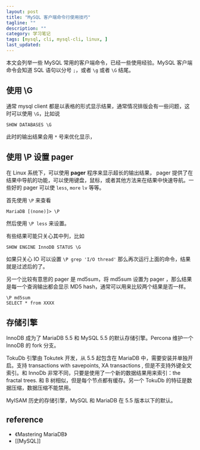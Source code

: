 ```yaml
---
layout: post
title: "MySQL 客户端命令行使用技巧"
tagline: ""
description: ""
category: 学习笔记
tags: [mysql, cli, mysql-cli, linux, ]
last_updated:
---
```


本文会列举一些 MySQL 常用的客户端命令，已经一些使用经验。MySQL 客户端命令会知道 SQL 语句以分号 `;`，或者 `\g` 或者 `\G` 结尾。

## 使用 \G
通常 mysql client 都是以表格的形式显示结果，通常情况排版会有一些问题，这时可以使用 `\G`，比如说

    SHOW DATABASES \G

此时的输出结果会用 `*` 号来优化显示，

## 使用 \P 设置 pager

在 Linux 系统下，可以使用 **pager** 程序来显示超长的输出结果， pager 提供了在结果中导航的功能，可以使用键盘，鼠标，或者其他方法来在结果中快速导航。一些好的 pager 可以使 `less`, `more` `lv` 等等。

首先使用 `\P` 来查看

    MariaDB [(none)]> \P

然后使用 `\P less` 来设置。

有些结果可能只关心其中列，比如

    SHOW ENGINE InnoDB STATUS \G

如果只关心 IO 可以设置 `\P grep 'I/O thread'` 那么再次运行上面的命令，结果就是过滤后的了。

另一个比较有意思的 pager 是 md5sum，将 md5sum 设置为 pager ，那么结果是每一个查询输出都会显示 MD5 hash，通常可以用来比较两个结果是否一样。

    \P md5sum
    SELECT * from XXXX

## 存储引擎
InnoDB 成为了 MariaDB 5.5 和 MySQL 5.5 的默认存储引擎。Percona 维护一个 InnoDB 的 fork 分支。

TokuDb 引擎由 Tokutek 开发，从 5.5 起包含在 MariaDB 中，需要安装并单独开启。支持 transactions with savepoints, XA transactions , 但是不支持外键全文索引。和 InnoDb 非常不同，只要是使用了一个新的数据结果用来索引：the fractal trees. 和 B 树相似，但是每个节点都有缓存。另一个 TokuDb 的特征是数据压缩，数据压缩不能禁用。

MyISAM 历史的存储引擎，MySQL 和 MariaDB 在 5.5 版本以下的默认。

## reference

- 《Mastering MariaDB》
- [[MySQL]]


